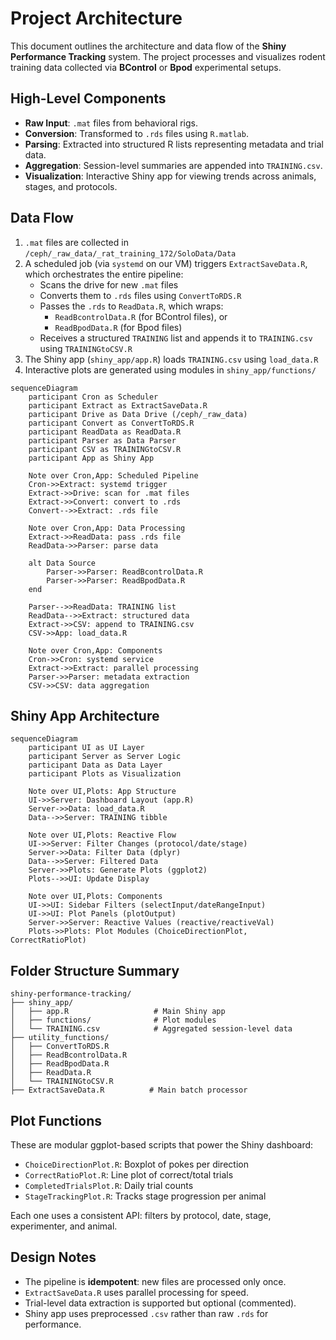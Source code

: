 # Project Architecture

This document outlines the architecture and data flow of the **Shiny Performance Tracking** system. The project processes and visualizes rodent training data collected via **BControl** or **Bpod** experimental setups.


## High-Level Components

- **Raw Input**: `.mat` files from behavioral rigs.
- **Conversion**: Transformed to `.rds` files using `R.matlab`.
- **Parsing**: Extracted into structured R lists representing metadata and trial data.
- **Aggregation**: Session-level summaries are appended into `TRAINING.csv`.
- **Visualization**: Interactive Shiny app for viewing trends across animals, stages, and protocols.

## Data Flow

1. `.mat` files are collected in `/ceph/_raw_data/_rat_training_172/SoloData/Data`
2. A scheduled job (via `systemd` on our VM) triggers `ExtractSaveData.R`, which orchestrates the entire pipeline:
   - Scans the drive for new `.mat` files
   - Converts them to `.rds` files using `ConvertToRDS.R`
   - Passes the `.rds` to `ReadData.R`, which wraps:
     - `ReadBcontrolData.R` (for BControl files), or
     - `ReadBpodData.R` (for Bpod files)
   - Receives a structured `TRAINING` list and appends it to `TRAINING.csv` using `TRAININGtoCSV.R`
3. The Shiny app (`shiny_app/app.R`) loads `TRAINING.csv` using `load_data.R`
4. Interactive plots are generated using modules in `shiny_app/functions/`

```mermaid
sequenceDiagram
    participant Cron as Scheduler
    participant Extract as ExtractSaveData.R
    participant Drive as Data Drive (/ceph/_raw_data)
    participant Convert as ConvertToRDS.R
    participant ReadData as ReadData.R
    participant Parser as Data Parser
    participant CSV as TRAININGtoCSV.R
    participant App as Shiny App

    Note over Cron,App: Scheduled Pipeline
    Cron->>Extract: systemd trigger
    Extract->>Drive: scan for .mat files
    Extract->>Convert: convert to .rds
    Convert-->>Extract: .rds file

    Note over Cron,App: Data Processing
    Extract->>ReadData: pass .rds file
    ReadData->>Parser: parse data

    alt Data Source
        Parser->>Parser: ReadBcontrolData.R
        Parser->>Parser: ReadBpodData.R
    end

    Parser-->>ReadData: TRAINING list
    ReadData-->>Extract: structured data
    Extract->>CSV: append to TRAINING.csv
    CSV->>App: load_data.R

    Note over Cron,App: Components
    Cron->>Cron: systemd service
    Extract->>Extract: parallel processing
    Parser->>Parser: metadata extraction
    CSV->>CSV: data aggregation
```

## Shiny App Architecture

```mermaid
sequenceDiagram
    participant UI as UI Layer
    participant Server as Server Logic
    participant Data as Data Layer
    participant Plots as Visualization

    Note over UI,Plots: App Structure
    UI->>Server: Dashboard Layout (app.R)
    Server->>Data: load_data.R
    Data-->>Server: TRAINING tibble
    
    Note over UI,Plots: Reactive Flow
    UI->>Server: Filter Changes (protocol/date/stage)
    Server->>Data: Filter Data (dplyr)
    Data-->>Server: Filtered Data
    Server->>Plots: Generate Plots (ggplot2)
    Plots-->>UI: Update Display

    Note over UI,Plots: Components
    UI->>UI: Sidebar Filters (selectInput/dateRangeInput)
    UI->>UI: Plot Panels (plotOutput)
    Server->>Server: Reactive Values (reactive/reactiveVal)
    Plots->>Plots: Plot Modules (ChoiceDirectionPlot, CorrectRatioPlot)
```

##  Folder Structure Summary

```
shiny-performance-tracking/
├── shiny_app/
│   ├── app.R                   # Main Shiny app
│   ├── functions/              # Plot modules
│   └── TRAINING.csv            # Aggregated session-level data
├── utility_functions/
│   ├── ConvertToRDS.R
│   ├── ReadBcontrolData.R
│   ├── ReadBpodData.R
│   ├── ReadData.R
│   └── TRAININGtoCSV.R
├── ExtractSaveData.R          # Main batch processor

```


## Plot Functions

These are modular ggplot-based scripts that power the Shiny dashboard:

- `ChoiceDirectionPlot.R`: Boxplot of pokes per direction
- `CorrectRatioPlot.R`: Line plot of correct/total trials
- `CompletedTrialsPlot.R`: Daily trial counts
- `StageTrackingPlot.R`: Tracks stage progression per animal

Each one uses a consistent API: filters by protocol, date, stage, experimenter, and animal.


## Design Notes

- The pipeline is **idempotent**: new files are processed only once.
- `ExtractSaveData.R` uses parallel processing for speed.
- Trial-level data extraction is supported but optional (commented).
- Shiny app uses preprocessed `.csv` rather than raw `.rds` for performance.
